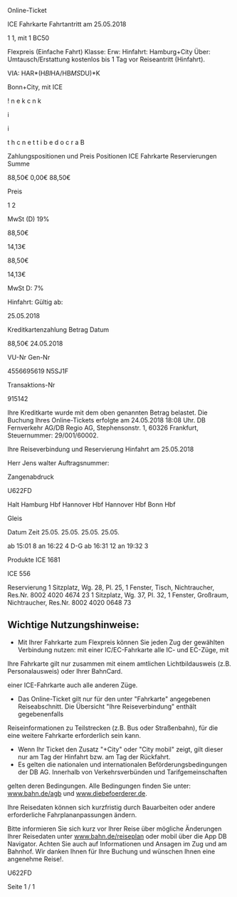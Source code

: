Online-Ticket

ICE Fahrkarte
Fahrtantritt am 25.05.2018

1
1, mit 1 BC50

Flexpreis (Einfache Fahrt)
Klasse:
Erw:
Hinfahrt: Hamburg+City
Über:
Umtausch/Erstattung kostenlos bis 1 Tag vor Reiseantritt (Hinfahrt).

VIA: HAR*(H*BI*HA/HB*MS*DU)*K

 Bonn+City, mit ICE

!
n
e
k
c
n
k

i

i

t
h
c
n
e
t
t
i
b
e
d
o
c
r
a
B

Zahlungspositionen und Preis
Positionen
ICE Fahrkarte
Reservierungen
Summe

88,50€
0,00€
88,50€

Preis

1
2

MwSt (D) 19%

88,50€

14,13€

88,50€

14,13€

MwSt D: 7%

Hinfahrt:
Gültig ab:

25.05.2018

Kreditkartenzahlung
Betrag
Datum

88,50€
24.05.2018

VU-Nr
Gen-Nr

4556695619
N5SJ1F

Transaktions-Nr

915142

Ihre Kreditkarte wurde mit dem oben genannten Betrag belastet. Die Buchung Ihres
Online-Tickets erfolgte am 24.05.2018 18:08 Uhr. DB Fernverkehr AG/DB Regio AG,
Stephensonstr. 1, 60326 Frankfurt, Steuernummer: 29/001/60002.

Ihre Reiseverbindung und Reservierung Hinfahrt am 25.05.2018

Herr  Jens walter
Auftragsnummer:

Zangenabdruck

U622FD

Halt
Hamburg Hbf
Hannover Hbf
Hannover Hbf
Bonn Hbf

Gleis

Datum Zeit
25.05.
25.05.
25.05.
25.05.

ab 15:01 8
an 16:22 4 D-G
ab 16:31 12
an 19:32 3

Produkte
ICE 1681

ICE 556

Reservierung
1 Sitzplatz, Wg. 28, Pl. 25, 1 Fenster, Tisch,
Nichtraucher, Res.Nr. 8002 4020 4674 23
1 Sitzplatz, Wg. 37, Pl. 32, 1 Fenster, Großraum,
Nichtraucher, Res.Nr. 8002 4020 0648 73

Wichtige Nutzungshinweise:
-
- Mit Ihrer Fahrkarte zum Flexpreis können Sie jeden Zug der gewählten Verbindung nutzen: mit einer IC/EC-Fahrkarte alle IC- und EC-Züge, mit

Ihre Fahrkarte gilt nur zusammen mit einem amtlichen Lichtbildausweis (z.B. Personalausweis) oder Ihrer BahnCard.

einer ICE-Fahrkarte auch alle anderen Züge.

- Das Online-Ticket gilt nur für den unter "Fahrkarte" angegebenen Reiseabschnitt. Die Übersicht "Ihre Reiseverbindung" enthält gegebenenfalls

Reiseinformationen zu Teilstrecken (z.B. Bus oder Straßenbahn), für die eine weitere Fahrkarte erforderlich sein kann.
- Wenn Ihr Ticket den Zusatz "+City" oder "City mobil" zeigt, gilt dieser nur am Tag der Hinfahrt bzw. am Tag der Rückfahrt.
- Es gelten die nationalen und internationalen Beförderungsbedingungen der DB AG. Innerhalb von Verkehrsverbünden und Tarifgemeinschaften

gelten deren Bedingungen. Alle Bedingungen finden Sie unter: www.bahn.de/agb und www.diebefoerderer.de.

Ihre Reisedaten können sich kurzfristig durch Bauarbeiten oder andere erforderliche Fahrplananpassungen ändern.

Bitte informieren Sie sich kurz vor Ihrer Reise über mögliche Änderungen Ihrer Reisedaten unter www.bahn.de/reiseplan oder mobil über die
App DB Navigator. Achten Sie auch auf Informationen und Ansagen im Zug und am Bahnhof. Wir danken Ihnen für Ihre Buchung und wünschen
Ihnen eine angenehme Reise!.

U622FD

Seite 1 / 1

